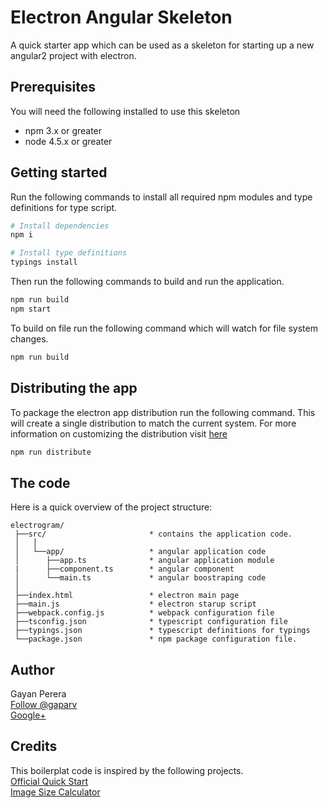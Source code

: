 # Electron Angular Skeleton

A quick starter app which can be used as a skeleton for starting up a new angular2 project with electron.

## Prerequisites
You will need the following installed to use this skeleton
* npm 3.x or greater
* node 4.5.x or greater

## Getting started
Run the following commands to install all required npm modules and type definitions for type script.

```bash
# Install dependencies
npm i

# Install type definitions
typings install

```
Then run the following commands to build and run the application.

```bash
npm run build
npm start
```

To build on file run the following command which will watch for file system changes.

```bash
npm run build
```

## Distributing the app
To package the electron app distribution run the following command. This will create a single distribution
to match the current system. For more information on customizing the distribution visit [here](https://github.com/electron-userland/electron-packager)

```bash
npm run distribute
``` 

## The code
Here is a quick overview of the project structure:
```
electrogram/
 ├──src/                       * contains the application code. 
 │   │   
 │   └──app/                   * angular application code
 │      ├──app.ts              * angular application module
 |      ├──component.ts        * angular component
 │      └──main.ts             * angular boostraping code
 │
 ├──index.html                 * electron main page
 ├──main.js                    * electron starup script     
 ├──webpack.config.js          * webpack configuration file
 ├──tsconfig.json              * typescript configuration file
 ├──typings.json               * typescript definitions for typings
 └──package.json               * npm package configuration file.
 ```

## Author
Gayan Perera  
[Follow @gaparv](https://twitter.com/gaparv)  
[Google+](https://plus.google.com/u/0/118381159417397489677)

## Credits
This boilerplat code is inspired by the following projects.  
[Official Quick Start](https://angular.io/docs/ts/latest/quickstart.html)  
[Image Size Calculator](https://github.com/auth0-blog/angular2-electron)  



